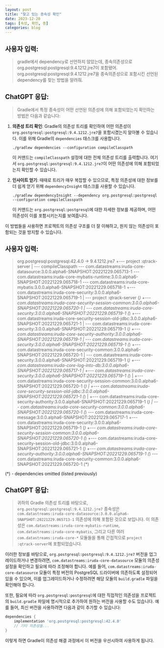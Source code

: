 ```yaml
---
layout: post
title: "찾고 있는 종속성 확인"
date: 2023-12-20
tags: [속성, 확인, 종]
categories: blog
---
```


## 사용자 입력:
> gradle에서 dependency로 선언하지 않았는데, 종속의존성으로 org.postgresql:postgresql:9.4.1212.jre7이 포함됐어. org.postgresql:postgresql:9.4.1212.jre7을 종속의존성으로 포함시킨 선언된  dependency를 찾는 방법을 알려줘.

## ChatGPT 응답:
> Gradle에서 특정 종속성이 어떤 선언된 의존성에 의해 포함되었는지 확인하는 방법은 다음과 같습니다:

1. **의존성 트리 확인**: Gradle의 의존성 트리를 확인하여 어떤 의존성이 `org.postgresql:postgresql:9.4.1212.jre7`을 포함시켰는지 알아볼 수 있습니다. 이를 위해 Gradle의 `dependencies` 태스크를 사용합니다.

   ```shell
   ./gradlew dependencies --configuration compileClasspath
   ```

   이 커맨드는 `compileClasspath` 설정에 대한 전체 의존성 트리를 출력합니다. 여기서 `org.postgresql:postgresql:9.4.1212.jre7`이 어떤 의존성에 의해 포함되었는지 확인할 수 있습니다.

2. **인사이트 얻기**: 때때로 트리가 매우 복잡할 수 있으므로, 특정 의존성에 대한 정보를 더 쉽게 얻기 위해 `dependencyInsight` 태스크를 사용할 수 있습니다.

   ```shell
   ./gradlew dependencyInsight --dependency org.postgresql:postgresql --configuration compileClasspath
   ```

   이 커맨드는 `org.postgresql:postgresql`에 대한 자세한 정보를 제공하며, 어떤 의존성이 이를 포함시키는지를 보여줍니다.

이 방법들을 사용하면 프로젝트의 의존성 구조를 더 잘 이해하고, 원치 않는 의존성이 포함되는 것을 방지할 수 있습니다.

## 사용자 입력:
> org.postgresql:postgresql:42.4.0 -> 9.4.1212.jre7
+--- project :qtrack-server
|    \--- compileClasspath
\--- com.datastreams:iruda-core-datasource:3.0.0.alpha6-SNAPSHOT:20221229.065713-1
     \--- com.datastreams:iruda-core-mybatis-runtime:3.0.0.alpha6-SNAPSHOT:20221229.065718-1
          \--- com.datastreams:iruda-core-mybatis:3.0.0.alpha6-SNAPSHOT:20221229.065718-1
               +--- com.datastreams:iruda-core-security:3.0.0.alpha6-SNAPSHOT:20221229.065719-1
               |    \--- project :qtrack-server (*)
               +--- com.datastreams:iruda-core-security-session-common:3.0.0.alpha6-SNAPSHOT:20221229.065720-1
               |    \--- com.datastreams:iruda-core-security:3.0.0.alpha6-SNAPSHOT:20221229.065719-1 (*)
               +--- com.datastreams:iruda-core-security-session-old-jdbc:3.0.0.alpha6-SNAPSHOT:20221229.065721-1
               |    \--- com.datastreams:iruda-core-security:3.0.0.alpha6-SNAPSHOT:20221229.065719-1 (*)
               +--- com.datastreams:iruda-core-security-authority:3.0.0.alpha6-SNAPSHOT:20221229.065719-1
               |    \--- com.datastreams:iruda-core-security:3.0.0.alpha6-SNAPSHOT:20221229.065719-1 (*)
               +--- com.datastreams:iruda-core-security-common:3.0.0.alpha6-SNAPSHOT:20221229.065720-1
               |    \--- com.datastreams:iruda-core-security:3.0.0.alpha6-SNAPSHOT:20221229.065719-1 (*)
               +--- com.datastreams:iruda-core-log-into-db:3.0.0.alpha6-SNAPSHOT:20221229.065717-1
               |    +--- com.datastreams:iruda-core-security:3.0.0.alpha6-SNAPSHOT:20221229.065719-1 (*)
               |    +--- com.datastreams:iruda-core-security-session-common:3.0.0.alpha6-SNAPSHOT:20221229.065720-1 (*)
               |    +--- com.datastreams:iruda-core-security-session-old-jdbc:3.0.0.alpha6-SNAPSHOT:20221229.065721-1 (*)
               |    +--- com.datastreams:iruda-core-security-authority:3.0.0.alpha6-SNAPSHOT:20221229.065719-1 (*)
               |    \--- com.datastreams:iruda-core-security-common:3.0.0.alpha6-SNAPSHOT:20221229.065720-1 (*)
               \--- com.datastreams:iruda-core-message:3.0.0.alpha6-SNAPSHOT:20221229.065717-1
                    +--- com.datastreams:iruda-core-security:3.0.0.alpha6-SNAPSHOT:20221229.065719-1 (*)
                    +--- com.datastreams:iruda-core-security-session-common:3.0.0.alpha6-SNAPSHOT:20221229.065720-1 (*)
                    +--- com.datastreams:iruda-core-security-session-old-jdbc:3.0.0.alpha6-SNAPSHOT:20221229.065721-1 (*)
                    +--- com.datastreams:iruda-core-security-authority:3.0.0.alpha6-SNAPSHOT:20221229.065719-1 (*)
                    \--- com.datastreams:iruda-core-security-common:3.0.0.alpha6-SNAPSHOT:20221229.065720-1 (*)

(*) - dependencies omitted (listed previously)


## ChatGPT 응답:
> 귀하의 Gradle 의존성 트리를 바탕으로, `org.postgresql:postgresql:9.4.1212.jre7` 종속성은 `com.datastreams:iruda-core-datasource:3.0.0.alpha6-SNAPSHOT:20221229.065713-1` 의존성에 의해 포함된 것으로 보입니다. 이 의존성은 `com.datastreams:iruda-core-mybatis-runtime`, `com.datastreams:iruda-core-mybatis`, 그리고 다른 여러 `com.datastreams:iruda-core-*` 모듈들을 통해 간접적으로 `project :qtrack-server`에 포함되었습니다.

이러한 정보를 바탕으로, `org.postgresql:postgresql:9.4.1212.jre7` 버전을 업그레이드하거나 변경하려면, `com.datastreams:iruda-core-datasource` 모듈의 의존성 설정을 확인하고 필요에 따라 조정해야 합니다. 예를 들어, `com.datastreams:iruda-core-datasource` 모듈이 특정 버전의 PostgreSQL 드라이버에 의존하도록 설정되어 있을 수 있으며, 이를 업그레이드하거나 수정하려면 해당 모듈의 `build.gradle` 파일을 확인해야 합니다.

또한, 필요에 따라 `org.postgresql:postgresql`에 대한 직접적인 의존성을 프로젝트의 `build.gradle` 파일에 명시적으로 추가하여 원하는 버전을 사용할 수도 있습니다. 예를 들어, 최신 버전을 사용하려면 다음과 같이 추가할 수 있습니다:

```gradle
dependencies {
    implementation 'org.postgresql:postgresql:42.4.0'
    // 기타 의존성들...
}
```

이렇게 하면 Gradle이 의존성 해결 과정에서 이 버전을 우선시하여 사용하게 됩니다.

